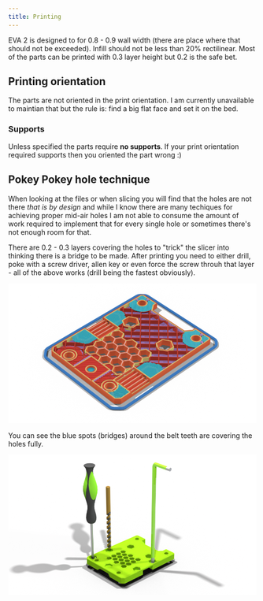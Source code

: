 ```yaml
---
title: Printing
---
```


EVA 2 is designed to for 0.8 - 0.9 wall width (there are place where that should not be exceeded). Infill should not be less than 20% rectilinear. Most of the parts can be printed with 0.3 layer height but 0.2 is the safe bet.

## Printing orientation

The parts are not oriented in the print orientation. I am currently unavailable to maintian that but the rule is: find a big flat face and set it on the bed.

### Supports

Unless specified the parts require **no supports**. If your print orientation required supports then you oriented the part wrong :)

## Pokey Pokey hole technique

When looking at the files or when slicing you will find that the holes are not there *that is by design* and while I know there are many techiques for achieving proper mid-air holes I am not able to consume the amount of work required to implement that for every single hole or sometimes there's not enough room for that.

There are 0.2 - 0.3 layers covering the holes to "trick" the slicer into thinking there is a bridge to be made. After printing you need to either drill, poke with a screw driver, allen key or even force the screw throuh that layer - all of the above works (drill being the fastest obviously).

![](../assets/slice.png)

You can see the blue spots (bridges) around the belt teeth are covering the holes fully.


![](../assets/holes.png)


